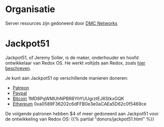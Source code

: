 # Organisatie

Server resources zijn gedoneerd door [DMC Networks](http://dmcnet.net/)

# Jackpot51

Jackpot51, of Jeremy Soller, is de maker, onderhouder en hoofd ontwikkelaar van Redox OS. He werkt voltijds aan Redox, zoals [hier beschreven](https://www.reddit.com/r/rust/comments/5klu34/funding_redox_os_development/).

Je kunt aan Jackpot51 op verschillende manieren doneren:

- [Patreon](https://www.patreon.com/redox_os)
- [Paypal](https://www.paypal.me/redoxos)
- [Bitcoin](bitcoin:1MD8PqWMUhNPBR6YhYUUgrztEJ6StkxGQK) 1MD8PqWMUhNPBR6YhYUUgrztEJ6StkxGQK
- [Ethereum](ethereum:0xa0589F36202c6dFFB0e3e0aCAEa5D62c0f5469ce) 0xa0589F36202c6dFFB0e3e0aCAEa5D62c0f5469ce

De volgende patronen hebben $4 of meer gedoneerd aan Jackpot51 voor de ontwikkeling van Redox OS:
{{% partial "donors/jackpot51.html" %}}
